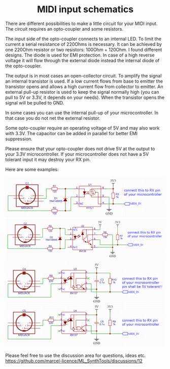 <h1 align="center">MIDI input schematics</h1>

There are different possibilities to make a little circuit for your MIDI input.
The circuit requires an opto-coupler and some resistors.

The input side of the opto-coupler connects to an internal LED. To limit the current a serial resistance of 220Ohms is necessary.
It can be achieved by one 220Ohm resistor or two resistors: 100Ohm + 120Ohm. I found different designs.
The diode is used for EMI protection. In case of a high reverse voltage it will flow through the external diode instead the internal diode of the opto-coupler.

The output is in most cases an open-collector circuit. To amplify the signal an internal transistor is used.
If a low current flows from base to emitter the transistor opens and allows a high current flow from collector to emitter.
An external pull-up resistor is used to keep the signal normally high (you can pull to 5V or 3.3V, it depends on your needs).
When the transistor opens the signal will be pulled to GND.

In some cases you can use the internal pull-up of your microcontroller. In that case you do not net the external resistor.

Some opto-coupler require an operating voltage of 5V and may also work with 3.3V.
The capacitor can be added in parallel for better EMI suppression.

Please ensure that your opto-coupler does not drive 5V at the output to your 3.3V microcontroller. If your microcontroller does not have a 5V tolerant input it may destroy your RX pin.

Here are some examples:

<img src="MIDI_IN_H11L1.png" /><br>
<img src="MIDI_IN_6N138.png" /><br>
<img src="MIDI_IN_6N137.png" /><br>

Please feel free to use the discussion area for questions, ideas etc.
https://github.com/marcel-licence/ML_SynthTools/discussions/12
